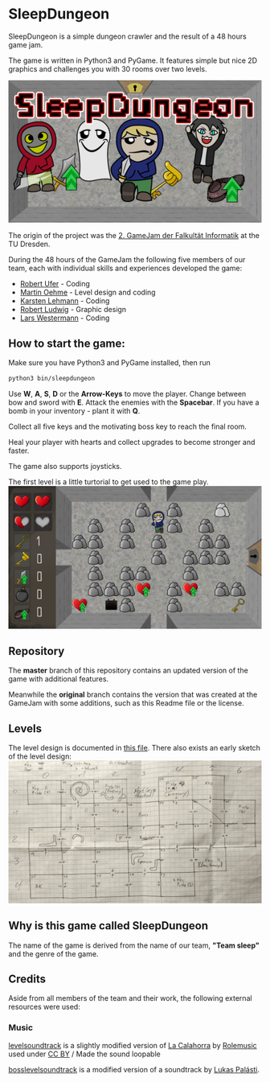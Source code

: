# SleepDungeon

SleepDungeon is a simple dungeon crawler and the result of a 48 hours game jam.

The game is written in Python3 and PyGame. It features simple but nice 2D
graphics and challenges you with 30 rooms over two levels.

![A wallpaper for the game](doc/title_image.png)

The origin of the project was the [2. GameJam der Falkultät Informatik](https://imld.de/gamejam/)
at the TU Dresden.

During the 48 hours of the GameJam the following five members of our team,
each with individual skills and experiences developed the game:

 - [Robert Ufer](https://github.com/r0bertu) - Coding
 - [Martin Oehme](https://github.com/MartinOehme) - Level design and coding
 - [Karsten Lehmann](https://kalehmann.de) - Coding
 - [Robert Ludwig](https://github.com/MinniFlo) - Graphic design
 - [Lars Westermann](https://github.com/pixix4) - Coding  


## How to start the game:

Make sure you have Python3 and PyGame installed, then run

```bash
python3 bin/sleepdungeon
```

Use **W**, **A**, **S**, **D** or the **Arrow-Keys** to move the player. Change between
bow and sword with **E**. Attack the enemies with
the **Spacebar**. If you have a bomb in your inventory - plant it with **Q**.

Collect all five keys and the motivating boss key to reach the final room.

Heal your player with hearts and collect upgrades to become stronger and faster.

The game also supports joysticks.

The first level is a little turtorial to get used to the game play.
![A screenshot of the first room in the game](doc/screenshots/tutorial.jpeg)

## Repository

The **master** branch of this repository contains an updated version of the game with additional features.

Meanwhile the **original** branch contains the version that was created at the GameJam with some additions, such as this Readme file or the license.

## Levels

The level design is documented in [this file](sleepdungeon/res/lvl/01/rooms). There also exists an early sketch of the level design:
![an early hand drawn sketch of the levels](doc/map-sketch_normal.jpeg)

## Why is this game called SleepDungeon

The name of the game is derived from the name of our team, **"Team sleep"** and the genre of the game.

## Credits

Aside from all members of the team and their work, the following external resources were used:

### Music

[levelsoundtrack](/sleepdungeon/res/sound/levelsoundtrack.ogg) is a slightly modified version of
[La Calahorra](http://freemusicarchive.org/music/Rolemusic/~/calahorra) by
[Rolemusic](https://freemusicarchive.org/music/Rolemusic/) used under
[CC BY](https://creativecommons.org/licenses/by/4.0/)
/ Made the sound loopable

[bosslevelsoundtrack](/sleepdungeon/res/sound/bosslevelsoundtrack.ogg) is a modified
version of a soundtrack by [Lukas Palásti](https://soundcloud.com/naughtyloss).
